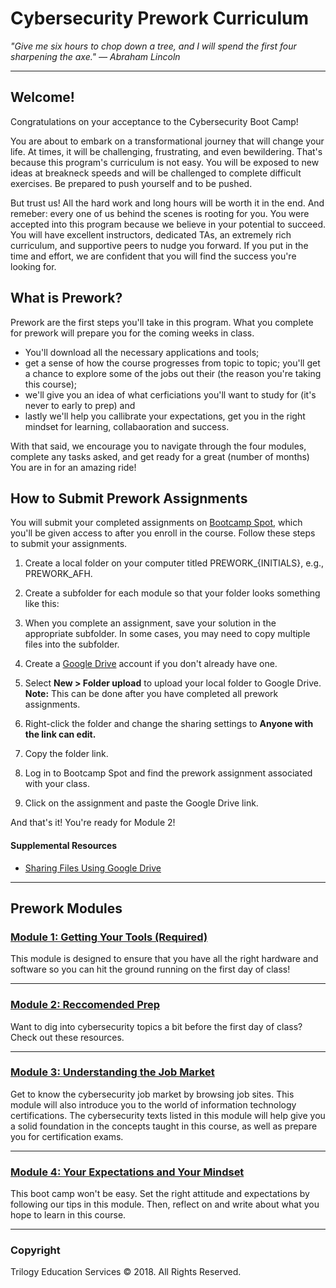 # Cybersecurity Prework Curriculum

_"Give me six hours to chop down a tree, and I will spend the first four sharpening the axe." — Abraham Lincoln_

---

## Welcome!

Congratulations on your acceptance to the Cybersecurity Boot Camp!

You are about to embark on a transformational journey that will change your life. At times, it will be challenging, frustrating, and even bewildering. That's because this program's curriculum is not easy. You will be exposed to new ideas at breakneck speeds and will be challenged to complete difficult exercises. Be prepared to push yourself and to be pushed.

But trust us! All the hard work and long hours will be worth it in the end. And remeber: every one of us behind the scenes is rooting for you. You were accepted into this program because we believe in your potential to succeed. You will have excellent instructors, dedicated TAs, an extremely rich curriculum, and supportive peers to nudge you forward. If you put in the time and effort, we are confident that you will find the success you're looking for.


## What is Prework?

Prework are the first steps you'll take in this program. What you complete for prework will prepare you for the coming weeks in class. 
- You'll download all the necessary applications and tools;
- get a sense of how the course progresses from topic to topic; you'll get a chance to explore some of the jobs out their (the reason you're taking this course); 
- we'll give you an idea of what cerficiations you'll want to study for (it's never to early to prep) and 
- lastly we'll help you callibrate your expectations, get you in the right mindset for learning, collabaoration and success.

With that said, we encourage you to navigate through the four modules, complete any tasks asked, and get ready for a great (number of months) You are in for an amazing ride!

## How to Submit Prework Assignments

You will submit your completed assignments on [Bootcamp Spot](https://www.bootcampspot.com/login), which you'll be given access to after you enroll in the course. Follow these steps to submit your assignments. 

1. Create a local folder on your computer titled PREWORK\_{INITIALS}, e.g., PREWORK\_AFH. 

2. Create a subfolder for each module so that your folder looks something like this:  

3. When you complete an assignment, save your solution in the appropriate subfolder. In some cases, you may need to copy multiple files into the subfolder.

4. Create a [Google Drive](https://www.google.com/drive/) account if you don't already have one.

5. Select **New > Folder upload** to upload your local folder to Google Drive. **Note:** This can be done after you have completed all prework assignments. 

6. Right-click the folder and change the sharing settings to **Anyone with the link can edit.** 

7. Copy the folder link. 

8. Log in to Bootcamp Spot and find the prework assignment associated with your class.

9. Click on the assignment and paste the Google Drive link. 

And that's it! You're ready for Module 2! 

#### Supplemental Resources

- [Sharing Files Using Google Drive](sharing-files-using-google-drive.md) 

---

## Prework Modules

### [Module 1: Getting Your Tools (Required)](modules/module-1-Getting-Your-Tools.md)

This module is designed to ensure that  you have all the right hardware and software so you can hit the ground running on the first day of class!

---

### [Module 2: Reccomended Prep](module-2-Reccomended-Prep-Activities-and-Resources.md)

Want to dig into cybersecurity topics a bit before the first day of class? Check out these resources.

--- 

### [Module 3: Understanding the Job Market](modules/module-3-understanding-the-job-market.md)

Get to know the cybersecurity job market by browsing job sites. This module will also introduce you to the world of information technology certifications. The cybersecurity texts listed in this module will help give you a solid foundation in the concepts taught in this course, as well as prepare you for certification exams. 

---

### [Module 4: Your Expectations and Your Mindset](modules/module-4-Your-Expectations-and-Your-Mindset.md)

This boot camp won't be easy. Set the right attitude and expectations by following our tips in this module. Then, reflect on and write about what you hope to learn in this course. 

-------

### Copyright

Trilogy Education Services © 2018. All Rights Reserved.



